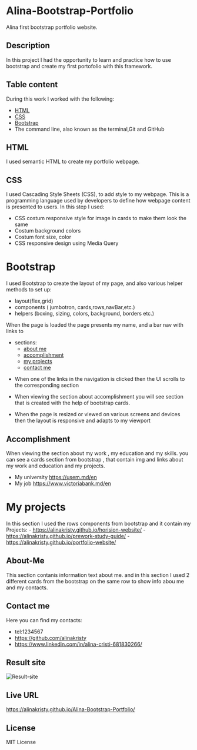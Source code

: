 # Alina-Bootstrap-Portfolio

Alina first bootstrap portfolio website.

## Description

In this project I had the opportunity to learn and  practice how to use bootstrap and create my first portofolio with this framework.

 ## Table content

 During this work I worked with the following:

- [HTML](#html)
- [CSS](#css)
- [Bootstrap](#bootstrap)
- The command line, also known as the terminal,Git and GitHub

## HTML

I used semantic HTML to create my portfolio webpage.


## CSS

 I used  Cascading Style Sheets (CSS), to add style to my  webpage.
 This is a programming language used by developers to define how webpage content is presented to users.
 In this step I used:               
-  CSS costum responsive style for image in cards to make them look the same 
- Costum background colors
- Costum font size,  color
- CSS responsive design using Media Query

# Bootstrap

I  used Bootstrap to create the layout of my page, and also various helper methods to set up:
- layout(flex,grid)
- components ( jumbotron, cards,rows,navBar,etc.)
- helpers (boxing, sizing, colors, background, borders etc.)


When the page is loaded the page presents my name, and  a bar nav with links to  
- sections:
    - [about me](#about-me) 
    - [accomplishment](#accomplishment) 
    - [my projects](#my-projects)
    - [contact me](#contact-me) 


* When one of the links in the navigation is clicked then the UI scrolls to the corresponding section

* When viewing the section about accomplishment  you will see section that is created with the help of bootstrap cards.

* When the page is resized or viewed on various screens and devices then the layout is responsive and adapts to my viewport

## Accomplishment

When viewing the section about my work , my education and my skills. you can see a cards section from bootstrap , that contain img  and links about my work and education and my projects.
 * My university https://usem.md/en
 * My job https://www.victoriabank.md/en
 
# My projects

In this section I used the rows components from bootstrap and it contain my Projects: 
     - https://alinakristy.github.io/horision-website/
     - https://alinakristy.github.io/prework-study-guide/
     - https://alinakristy.github.io/portfolio-website/

## About-Me

This section contanis information text about me.
and in this section I used 2 different cards from the bootstrap on the same row to show info abou me and my contacts.


## Contact me

Here you can find  my contacts:
* tel:1234567
* https://github.com/alinakristy
* https://www.linkedin.com/in/alina-cristi-681830266/

## Result site
 ![Result-site](./images/alinakristy.github.io_Alina-Bootstrap-Portfolio_.png)

## Live URL

https://alinakristy.github.io/Alina-Bootstrap-Portfolio/



## License
MIT License

